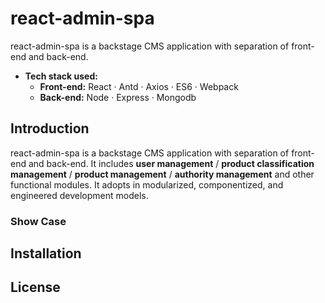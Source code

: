 # react-admin-spa
react-admin-spa is a backstage CMS application with separation of front-end and back-end. 

* **Tech stack used:**
  * **Front-end:** React · Antd · Axios · ES6 · Webpack
  * **Back-end:** Node · Express · Mongodb
 
## Introduction
react-admin-spa is a backstage CMS application with separation of front-end and back-end. It includes **user management** / **product classification management** / **product management** / **authority management** and other functional modules. It adopts in modularized, componentized, and engineered development models.

### Show Case

## Installation

## License
